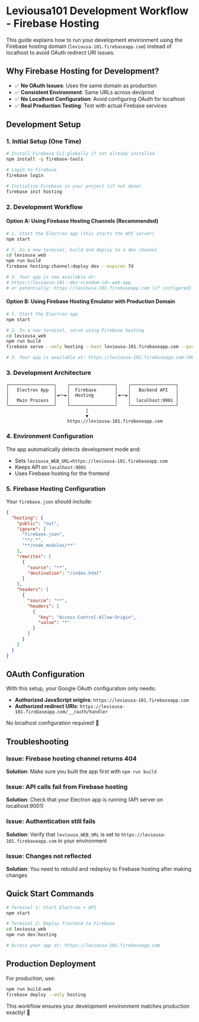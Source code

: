 # Leviousa101 Development Workflow - Firebase Hosting

This guide explains how to run your development environment using the Firebase hosting domain (`leviousa-101.firebaseapp.com`) instead of localhost to avoid OAuth redirect URI issues.

## Why Firebase Hosting for Development?

- ✅ **No OAuth Issues**: Uses the same domain as production
- ✅ **Consistent Environment**: Same URLs across dev/prod
- ✅ **No Localhost Configuration**: Avoid configuring OAuth for localhost
- ✅ **Real Production Testing**: Test with actual Firebase services

## Development Setup

### 1. Initial Setup (One Time)

```bash
# Install Firebase CLI globally if not already installed
npm install -g firebase-tools

# Login to Firebase
firebase login

# Initialize Firebase in your project (if not done)
firebase init hosting
```

### 2. Development Workflow

#### Option A: Using Firebase Hosting Channels (Recommended)

```bash
# 1. Start the Electron app (this starts the API server)
npm start

# 2. In a new terminal, build and deploy to a dev channel
cd leviousa_web
npm run build
firebase hosting:channel:deploy dev --expires 7d

# 3. Your app is now available at:
# https://leviousa-101--dev-<random-id>.web.app
# or potentially: https://leviousa-101.firebaseapp.com (if configured)
```

#### Option B: Using Firebase Hosting Emulator with Production Domain

```bash
# 1. Start the Electron app
npm start

# 2. In a new terminal, serve using Firebase hosting
cd leviousa_web
npm run build
firebase serve --only hosting --host leviousa-101.firebaseapp.com --port 5000

# 3. Your app is available at: https://leviousa-101.firebaseapp.com:5000
```

### 3. Development Architecture

```
┌─────────────────┐    ┌─────────────────┐    ┌─────────────────┐
│   Electron App  │    │  Firebase       │    │   Backend API   │
│                 │◄──►│  Hosting        │◄──►│                 │
│   Main Process  │    │                 │    │  localhost:9001 │
└─────────────────┘    └─────────────────┘    └─────────────────┘
                              │
                              ▼
                       https://leviousa-101.firebaseapp.com
```

### 4. Environment Configuration

The app automatically detects development mode and:
- Sets `leviousa_WEB_URL=https://leviousa-101.firebaseapp.com`
- Keeps API on `localhost:9001` 
- Uses Firebase hosting for the frontend

### 5. Firebase Hosting Configuration

Your `firebase.json` should include:

```json
{
  "hosting": {
    "public": "out",
    "ignore": [
      "firebase.json",
      "**/.*",
      "**/node_modules/**"
    ],
    "rewrites": [
      {
        "source": "**",
        "destination": "/index.html"
      }
    ],
    "headers": [
      {
        "source": "**",
        "headers": [
          {
            "key": "Access-Control-Allow-Origin",
            "value": "*"
          }
        ]
      }
    ]
  }
}
```

## OAuth Configuration

With this setup, your Google OAuth configuration only needs:
- **Authorized JavaScript origins**: `https://leviousa-101.firebaseapp.com`
- **Authorized redirect URIs**: `https://leviousa-101.firebaseapp.com/__/auth/handler`

No localhost configuration required! 🎉

## Troubleshooting

### Issue: Firebase hosting channel returns 404
**Solution**: Make sure you built the app first with `npm run build`

### Issue: API calls fail from Firebase hosting
**Solution**: Check that your Electron app is running (API server on localhost:9001)

### Issue: Authentication still fails
**Solution**: Verify that `leviousa_WEB_URL` is set to `https://leviousa-101.firebaseapp.com` in your environment

### Issue: Changes not reflected
**Solution**: You need to rebuild and redeploy to Firebase hosting after making changes

## Quick Start Commands

```bash
# Terminal 1: Start Electron + API
npm start

# Terminal 2: Deploy frontend to Firebase
cd leviousa_web
npm run dev:hosting

# Access your app at: https://leviousa-101.firebaseapp.com
```

## Production Deployment

For production, use:
```bash
npm run build:web
firebase deploy --only hosting
```

This workflow ensures your development environment matches production exactly! 🚀 